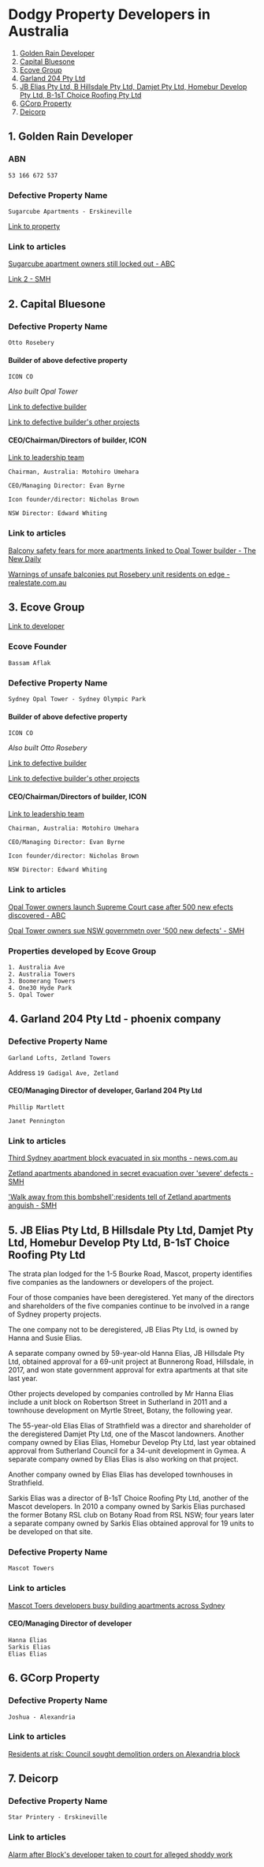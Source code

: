 # Dodgy Property Developers in Australia

1. [Golden Rain Developer](#1-golden-rain-developer)
2. [Capital Bluesone](#capital-bluesone)
3. [Ecove Group](#ecove-group)
4. [Garland 204 Pty Ltd](#garland-204-pty-ltd)
5. [JB Elias Pty Ltd, B Hillsdale Pty Ltd, Damjet Pty Ltd, Homebur Develop Pty Ltd, B-1sT Choice Roofing Pty Ltd](#jb-elias-pty-ltd-b-hillsdale-pty-ltd-damjet-pty-ltd-homebur-develop-pty-ltd-b-1st-choice-roofing-pty-ltd)
6. [GCorp Property](#gcorp-property)
7. [Deicorp](#)

## 1. Golden Rain Developer

### ABN

```
53 166 672 537
```

### Defective Property Name

```
Sugarcube Apartments - Erskineville
```

[Link to property](http://www.sugarcubehoneycomb.com.au/)

### Link to articles

[Sugarcube apartment owners still locked out - ABC](https://www.abc.net.au/news/2019-09-05/sugarcube-apartment-sydney-owners-still-locked-out/11477478)

[Link 2 - SMH](https://www.smh.com.au/national/nsw/what-sane-person-would-wait-five-years-hope-for-unit-owners-after-toxin-delay-20200513-p54sml.html)

## 2. Capital Bluesone

### Defective Property Name

```
Otto Rosebery
```

#### Builder of above defective property

```
ICON CO
```

*Also built Opal Tower*

[Link to defective builder](https://icon.co/)

[Link to defective builder's other projects](https://icon.co/projects)

#### CEO/Chairman/Directors of builder, ICON

[Link to leadership team](https://icon.co/company-profile/leadership/)

```
Chairman, Australia: Motohiro Umehara

CEO/Managing Director: Evan Byrne

Icon founder/director: Nicholas Brown

NSW Director: Edward Whiting
```

### Link to articles

[Balcony safety fears for more apartments linked to Opal Tower builder - The New Daily](https://thenewdaily.com.au/finance/property/2019/10/08/otto-apartments-balconies/)

[Warnings of unsafe balconies put Rosebery unit residents on edge - realestate.com.au](https://www.realestate.com.au/news/warnings-of-unsafe-balconies-put-rosebery-unit-residents-on-edge/)

## 3. Ecove Group

[Link to developer](http://www.ecove.com.au/)

### Ecove Founder
```
Bassam Aflak
```

### Defective Property Name

```
Sydney Opal Tower - Sydney Olympic Park
```

#### Builder of above defective property

```
ICON CO
```
*Also built Otto Rosebery*

[Link to defective builder](https://icon.co/)

[Link to defective builder's other projects](https://icon.co/projects)

#### CEO/Chairman/Directors of builder, ICON

[Link to leadership team](https://icon.co/company-profile/leadership/)

```
Chairman, Australia: Motohiro Umehara

CEO/Managing Director: Evan Byrne

Icon founder/director: Nicholas Brown

NSW Director: Edward Whiting
```


### Link to articles

[Opal Tower owners launch Supreme Court case after 500 new efects discovered - ABC](https://www.abc.net.au/news/2020-06-29/opal-tower-owners-launch-supreme-court-case-over-new-defects/12402444)

[Opal Tower owners sue NSW governmetn over '500 new defects' - SMH](https://www.smh.com.au/national/nsw/opal-tower-owners-sue-nsw-government-over-500-new-defects-20200629-p5578w.html)

### Properties developed by Ecove Group

```
1. Australia Ave
2. Australia Towers
3. Boomerang Towers
4. One30 Hyde Park
5. Opal Tower
```

## 4. Garland 204 Pty Ltd - phoenix company

### Defective Property Name

```
Garland Lofts, Zetland Towers
```

Address `19 Gadigal Ave, Zetland`

#### CEO/Managing Director of developer, Garland 204 Pty Ltd

```
Phillip Martlett

Janet Pennington
```

### Link to articles

[Third Sydney apartment block evacuated in six months - news.com.au](https://www.news.com.au/national/nsw-act/news/third-sydney-apartment-block-evacuated-in-six-months/news-story/443fd87b973d4b380eaac8bcda9a04b2)

[Zetland apartments abandoned in secret evacuation over 'severe' defects - SMH](https://www.smh.com.au/national/zetland-apartments-abandoned-in-secret-evacuation-over-severe-defects-20190709-p525lk.html)

['Walk away from this bombshell':residents tell of Zetland apartments anguish - SMH](https://www.smh.com.au/national/walk-away-from-this-bombshell-residents-tell-of-zetland-apartments-anguish-20190710-p5260v.html)

## 5. JB Elias Pty Ltd, B Hillsdale Pty Ltd, Damjet Pty Ltd, Homebur Develop Pty Ltd, B-1sT Choice Roofing Pty Ltd

The strata plan lodged for the 1-5 Bourke Road, Mascot, property identifies five companies as the landowners or developers of the project.

Four of those companies have been deregistered. Yet many of the directors and shareholders of the five companies continue to be involved in a range of Sydney property projects.

The one company not to be deregistered, JB Elias Pty Ltd, is owned by Hanna and Susie Elias.

A separate company owned by 59-year-old Hanna Elias, JB Hillsdale Pty Ltd, obtained approval for a 69-unit project at Bunnerong Road, Hillsdale, in 2017, and won state government approval for extra apartments at that site last year.

Other projects developed by companies controlled by Mr Hanna Elias include a unit block on Robertson Street in Sutherland in 2011 and a townhouse development on Myrtle Street, Botany, the following year.

The 55-year-old Elias Elias of Strathfield was a director and shareholder of the deregistered Damjet Pty Ltd, one of the Mascot landowners. Another company owned by Elias Elias, Homebur Develop Pty Ltd, last year obtained approval from Sutherland Council for a 34-unit development in Gymea. A separate company owned by Elias Elias is also working on that project.

Another company owned by Elias Elias has developed townhouses in Strathfield.

Sarkis Elias was a director of B-1sT Choice Roofing Pty Ltd, another of the Mascot developers. In 2010 a company owned by Sarkis Elias purchased the former Botany RSL club on Botany Road from RSL NSW; four years later a separate company owned by Sarkis Elias obtained approval for 19 units to be developed on that site.

### Defective Property Name

```
Mascot Towers
```

### Link to articles

[Mascot Toers developers busy building apartments across Sydney](https://www.smh.com.au/national/nsw/mascot-towers-developers-busy-building-apartments-across-sydney-20190625-p5217s.html)

#### CEO/Managing Director of developer

```
Hanna Elias
Sarkis Elias
Elias Elias
```

## 6. GCorp Property

### Defective Property Name

```
Joshua - Alexandria
```

### Link to articles

[Residents at risk: Council sought demolition orders on Alexandria block](https://www.smh.com.au/national/residents-at-risk-council-sought-demolition-orders-on-alexandria-block-20190723-p52a1t.html)


## 7. Deicorp

### Defective Property Name

```
Star Printery - Erskineville
```

### Link to articles

[Alarm after Block's developer taken to court for alleged shoddy work](https://www.sbs.com.au/news/alarm-after-block-s-developer-taken-to-court-for-alleged-shoddy-work)